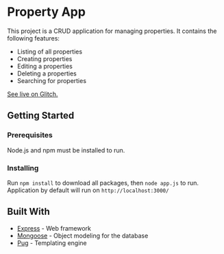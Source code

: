 # Property App

This project is a CRUD application for managing properties. It contains the following features:

* Listing of all properties
* Creating properties
* Editing a properties
* Deleting a properties
* Searching for properties

[See live on Glitch.](https://property-app.glitch.me/)

## Getting Started

### Prerequisites

Node.js and npm must be installed to run.

### Installing

Run `npm install` to download all packages, then `node app.js` to run. Application by default will run on `http://localhost:3000/`

## Built With

* [Express](https://nodejs.org/en/) - Web framework
* [Mongoose](http://mongoosejs.com/) - Object modeling for the database
* [Pug](https://pugjs.org/) - Templating engine
